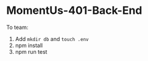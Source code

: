 # MomentUs-401-Back-End

To team:
1. Add `mkdir db` and `touch .env`
2. npm install
3. npm run test

